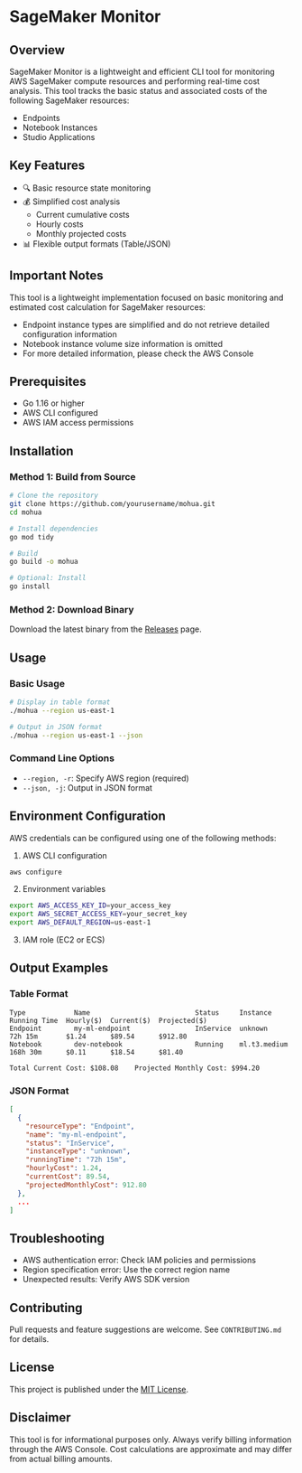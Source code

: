 # SageMaker Monitor

## Overview

SageMaker Monitor is a lightweight and efficient CLI tool for monitoring AWS SageMaker compute resources and performing real-time cost analysis. This tool tracks the basic status and associated costs of the following SageMaker resources:

- Endpoints
- Notebook Instances
- Studio Applications

## Key Features

- 🔍 Basic resource state monitoring
- 💰 Simplified cost analysis
  - Current cumulative costs
  - Hourly costs
  - Monthly projected costs
- 📊 Flexible output formats (Table/JSON)

## Important Notes

This tool is a lightweight implementation focused on basic monitoring and estimated cost calculation for SageMaker resources:
- Endpoint instance types are simplified and do not retrieve detailed configuration information
- Notebook instance volume size information is omitted
- For more detailed information, please check the AWS Console

## Prerequisites

- Go 1.16 or higher
- AWS CLI configured
- AWS IAM access permissions

## Installation

### Method 1: Build from Source

```bash
# Clone the repository
git clone https://github.com/yourusername/mohua.git
cd mohua

# Install dependencies
go mod tidy

# Build
go build -o mohua

# Optional: Install
go install
```

### Method 2: Download Binary

Download the latest binary from the [Releases](https://github.com/yourusername/mohua/releases) page.

## Usage

### Basic Usage

```bash
# Display in table format
./mohua --region us-east-1

# Output in JSON format
./mohua --region us-east-1 --json
```

### Command Line Options

- `--region, -r`: Specify AWS region (required)
- `--json, -j`: Output in JSON format

## Environment Configuration

AWS credentials can be configured using one of the following methods:

1. AWS CLI configuration
```bash
aws configure
```

2. Environment variables
```bash
export AWS_ACCESS_KEY_ID=your_access_key
export AWS_SECRET_ACCESS_KEY=your_secret_key
export AWS_DEFAULT_REGION=us-east-1
```

3. IAM role (EC2 or ECS)

## Output Examples

### Table Format
```
Type            Name                          Status     Instance       Running Time  Hourly($)  Current($)  Projected($)
Endpoint        my-ml-endpoint                InService  unknown        72h 15m       $1.24      $89.54      $912.80
Notebook        dev-notebook                  Running    ml.t3.medium   168h 30m      $0.11      $18.54      $81.40

Total Current Cost: $108.08    Projected Monthly Cost: $994.20
```

### JSON Format
```json
[
  {
    "resourceType": "Endpoint",
    "name": "my-ml-endpoint",
    "status": "InService",
    "instanceType": "unknown",
    "runningTime": "72h 15m",
    "hourlyCost": 1.24,
    "currentCost": 89.54,
    "projectedMonthlyCost": 912.80
  },
  ...
]
```

## Troubleshooting

- AWS authentication error: Check IAM policies and permissions
- Region specification error: Use the correct region name
- Unexpected results: Verify AWS SDK version

## Contributing

Pull requests and feature suggestions are welcome. See `CONTRIBUTING.md` for details.

## License

This project is published under the [MIT License](LICENSE).

## Disclaimer

This tool is for informational purposes only. Always verify billing information through the AWS Console. Cost calculations are approximate and may differ from actual billing amounts.
